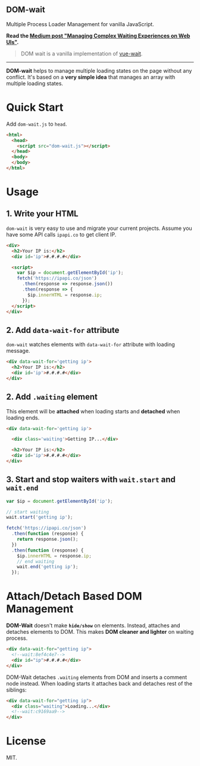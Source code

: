 ## DOM-wait

Multiple Process Loader Management for vanilla JavaScript.

**Read the [Medium post "Managing Complex Waiting Experiences on Web UIs"](https://medium.com/@fkadev/managing-complex-waiting-experiences-on-web-uis-29534d2d92a8).**

> DOM wait is a vanilla implementation of [vue-wait](https://github.com/f/vue-wait).

---

**DOM-wait** helps to manage multiple loading states on the page without any conflict. It's based on a **very simple idea** that manages an array with multiple loading states.

# Quick Start

Add `dom-wait.js` to `head`.

```html
<html>
  <head>
    <script src="dom-wait.js"></script>
  </head>
  <body>
  </body>
</html>
```

# Usage

## 1. Write your HTML

`dom-wait` is very easy to use and migrate your current projects. Assume you have some API calls `ipapi.co` to get client IP.

```html
<div>
  <h2>Your IP is:</h2>
  <div id='ip'>#.#.#.#</div>

  <script>
    var $ip = document.getElementById('ip');
    fetch('https://ipapi.co/json')
      .then(response => response.json())
      .then(response => {
        $ip.innerHTML = response.ip;
      });
  </script>
</div>
```

## 2. Add `data-wait-for` attribute

`dom-wait` watches elements with `data-wait-for` attribute with loading message.

```html
<div data-wait-for='getting ip'>
  <h2>Your IP is:</h2>
  <div id='ip'>#.#.#.#</div>
</div>
```

## 2. Add `.waiting` element

This element will be **attached** when loading starts and **detached** when loading ends.

```html
<div data-wait-for='getting ip'>

  <div class='waiting'>Getting IP...</div>

  <h2>Your IP is:</h2>
  <div id='ip'>#.#.#.#</div>
</div>
```

## 3. Start and stop waiters with `wait.start` and `wait.end`

```js
var $ip = document.getElementById('ip');

// start waiting
wait.start('getting ip');

fetch('https://ipapi.co/json')
  .then(function (response) {
    return response.json();
  })
  .then(function (response) {
    $ip.innerHTML = response.ip;
    // end waiting
    wait.end('getting ip');
  });
```

# Attach/Detach Based DOM Management

**DOM-Wait** doesn't make **`hide/show`** on elements. Instead, attaches and detaches elements to DOM. This makes **DOM cleaner and lighter** on waiting process.

```html
<div data-wait-for="getting ip">
  <!--wait:8ef4c4e7-->
  <div id="ip">#.#.#.#</div>
</div>
```

DOM-Wait detaches `.waiting` elements from DOM and inserts a comment node instead. When loading starts it attaches back and detaches rest of the siblings:

```html
<div data-wait-for="getting ip">
  <div class="waiting">Loading...</div>
  <!--wait:c9169aa9-->
</div>
```

# License

MIT.
